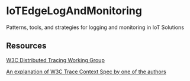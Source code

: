 # IoTEdgeLogAndMonitoring
Patterns, tools, and strategies for logging and monitoring in IoT Solutions

## Resources
[W3C Distributed Tracing Working Group](https://www.w3.org/2018/distributed-tracing/)

[An explanation of W3C Trace Context Spec by one of the authors](https://medium.com/@AloisReitbauer/trace-context-and-the-road-toward-trace-tool-interoperability-d4d56932369c)
